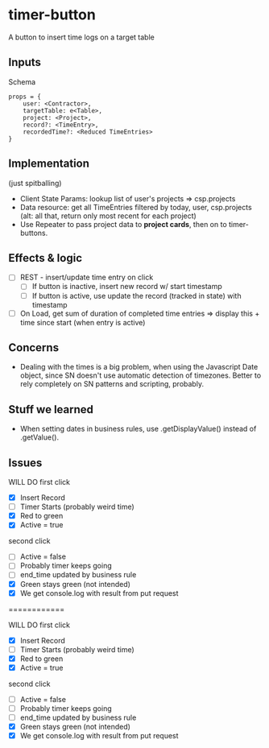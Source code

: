 timer-button
===============================================
A button to insert time logs on a target table

## Inputs

Schema
```
props = {
    user: <Contractor>,
    targetTable: e<Table>,
    project: <Project>,
    record?: <TimeEntry>,
    recordedTime?: <Reduced TimeEntries>
}
```

## Implementation
(just spitballing)
- Client State Params: lookup list of user's projects => csp.projects
- Data resource: get all TimeEntries filtered by today, user, csp.projects (alt: all that, return only most recent for each project)
- Use Repeater to pass project data to **project cards**, then on to timer-buttons.

## Effects & logic
- [ ] REST - insert/update time entry on click
    - [ ] If button is inactive, insert new record w/ start timestamp
    - [ ] If button is active, use update the record (tracked in state) with timestamp
- [ ] On Load, get sum of duration of completed time entries => display this + time since start (when entry is active)

## Concerns
- Dealing with the times is a big problem, when using the Javascript Date object, since SN doesn't use automatic detection of timezones. Better to rely completely on SN patterns and scripting, probably.

## Stuff we learned
- When setting dates in business rules, use .getDisplayValue() instead of .getValue(). 

## Issues

WILL DO
first click
- [x] Insert Record
- [ ] Timer Starts (probably weird time)
- [x] Red to green
- [x] Active = true

second click
- [ ] Active = false
- [ ] Probably timer keeps going
- [ ] end_time updated by business rule
- [x] Green stays green (not intended)
- [x] We get console.log with result from put request

============

WILL DO
first click
- [x] Insert Record
- [ ] Timer Starts (probably weird time)
- [x] Red to green
- [x] Active = true

second click
- [ ] Active = false
- [ ] Probably timer keeps going
- [ ] end_time updated by business rule
- [x] Green stays green (not intended)
- [x] We get console.log with result from put request